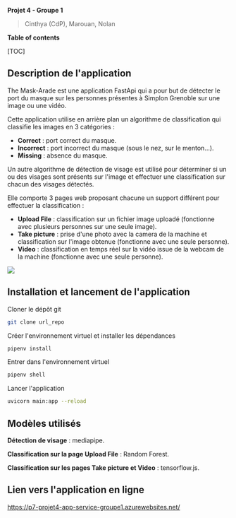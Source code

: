 **Projet 4 - Groupe 1**

> Cinthya (CdP), Marouan, Nolan


**Table of contents**

[TOC]

## Description de l'application

The Mask-Arade est une application FastApi qui a pour but de détecter le port du masque sur les personnes présentes à Simplon Grenoble sur une image ou une vidéo.

Cette application utilise en arrière plan un algorithme de classification qui classifie les images en 3 catégories :

- **Correct** : port correct du masque.
- **Incorrect** : port incorrect du masque (sous le nez, sur le menton...).
- **Missing** : absence du masque.

Un autre algorithme de détection de visage est utilisé pour déterminer si un ou des visages sont présents sur l'image et effectuer une classification sur chacun des visages détectés.

Elle comporte 3 pages web proposant chacune un support différent pour effectuer la classification :

- **Upload File** : classification sur un fichier image uploadé (fonctionne avec plusieurs personnes sur une seule image).
- **Take picture** : prise d'une photo avec la camera de la machine et classification sur l'image obtenue (fonctionne avec une seule personne).
- **Video** : classification en temps réel sur la vidéo issue de la webcam de la machine (fonctionne avec une seule personne).

<img src="git_web.gif">

## Installation et lancement de l'application

Cloner le dépôt git 
```bash
git clone url_repo
```

Créer l'environnement virtuel et installer les dépendances
```bash
pipenv install
```

Entrer dans l'environnement virtuel
```bash
pipenv shell
```

Lancer l'application
```bash
uvicorn main:app --reload
```

## Modèles utilisés

**Détection de visage** : mediapipe.

**Classification sur la page Upload File** : Random Forest.

**Classification sur les pages Take picture et Video** : tensorflow.js.

## Lien vers l'application en ligne

https://p7-projet4-app-service-groupe1.azurewebsites.net/



